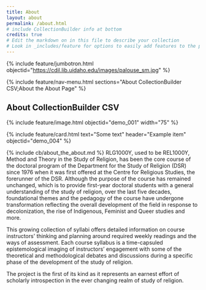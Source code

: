 ```yaml
---
title: About
layout: about
permalink: /about.html
# include CollectionBuilder info at bottom
credits: true
# Edit the markdown on in this file to describe your collection
# Look in _includes/feature for options to easily add features to the page
---
```

{% include feature/jumbotron.html objectid="https://cdil.lib.uidaho.edu/images/palouse_sm.jpg" %} 

{% include feature/nav-menu.html sections="About CollectionBuilder CSV;About the About Page" %}

## About CollectionBuilder CSV

{% include feature/image.html objectid="demo_001" width="75" %} 

{% include feature/card.html text="Some text" header="Example item" objectid="demo_004" %}


<!-- IMPORTANT!!! DELETE this comment and the include below when you are finished editing this page for your collection. The include below introduces about page features. They will show up on your collection's about page until you delete it.  -->
{% include cb/about_the_about.md %} 
RLG1000Y, used to be REL1000Y, Method and Theory in the Study of Religion, has been the core course of the doctoral program of the Department for the Study of Religion (DSR) since 1976 when it was first offered at the Centre for Religious Studies, the forerunner of the DSR. Although the purpose of the course has remained unchanged, which is to provide first-year doctoral students with a general understanding of the study of religion, over the last five decades, foundational themes and the pedagogy of the course have undergone transformation reflecting the overall development of the field in response to decolonization, the rise of Indigenous, Feminist and Queer studies and more. 

This growing collection of syllabi offers detailed information on course instructors' thinking and planning around required weekly readings and the ways of assessment. Each course syllabus is a time-capsuled epistemological imaging of instructors’ engagement with some of the theoretical and methodological debates and discussions during a specific phase of the development of the study of religion. 

The project is the first of its kind as it represents an earnest effort of scholarly introspection in the ever changing realm of study of religion.